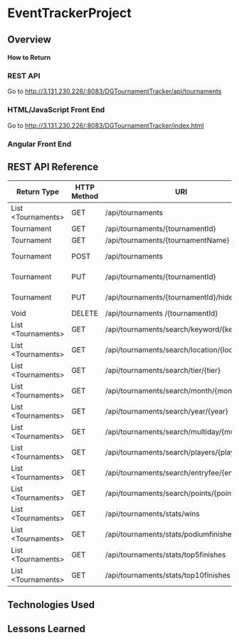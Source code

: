 # EventTrackerProject

## Overview

#### How to Return

### REST API

Go to http://3.131.230.226/:8083/DGTournamentTracker/api/tournaments

### HTML/JavaScript Front End

Go to http://3.131.230.226/:8083/DGTournamentTracker/index.html

### Angular Front End

## REST API Reference
|Return Type           | HTTP Method | URI                                         | Request Body    | Purpose  |
|----------------------|-------------|---------------------------------------------|-----------------|----------|
| List \<Tournaments\> | GET         | /api/tournaments                            |                 | List     |
| Tournament           | GET         | /api/tournaments/{tournamentId}             |                 | Retrieve |
| Tournament           | GET         | /api/tournaments/{tournamentName}           |                 | Retrieve |
| Tournament           | POST        | /api/tournaments                            | Tournament JSON | Create   |
| Tournament           | PUT         | /api/tournaments/{tournamentId}             | Tournament JSON | Update   |
| Tournament           | PUT         | /api/tournaments/{tournamentId}/hide        | Tournament JSON | Update   |
| Void                 | DELETE      | /api/tournaments /{tournamentId}            |                 | Delete   |
| List \<Tournaments\> | GET         | /api/tournaments/search/keyword/{keyword}   |                 | List     |
| List \<Tournaments\> | GET         | /api/tournaments/search/location/{location} |                 | List     |
| List \<Tournaments\> | GET         | /api/tournaments/search/tier/{tier}         |                 | List     |
| List \<Tournaments\> | GET         | /api/tournaments/search/month/{month}       |                 | List     |
| List \<Tournaments\> | GET         | /api/tournaments/search/year/{year}         |                 | List     |
| List \<Tournaments\> | GET         | /api/tournaments/search/multiday/{multiDay} |                 | List     |
| List \<Tournaments\> | GET         | /api/tournaments/search/players/{players}   |                 | List     |
| List \<Tournaments\> | GET         | /api/tournaments/search/entryfee/{entryFee} |                 | List     |
| List \<Tournaments\> | GET         | /api/tournaments/search/points/{points}     |                 | List     |
| List \<Tournaments\> | GET         | /api/tournaments/stats/wins                 |                 | List     |
| List \<Tournaments\> | GET         | /api/tournaments/stats/podiumfinishes       |                 | List     |
| List \<Tournaments\> | GET         | /api/tournaments/stats/top5finishes         |                 | List     |
| List \<Tournaments\> | GET         | /api/tournaments/stats/top10finishes        |                 | List     |


## Technologies Used

## Lessons Learned
